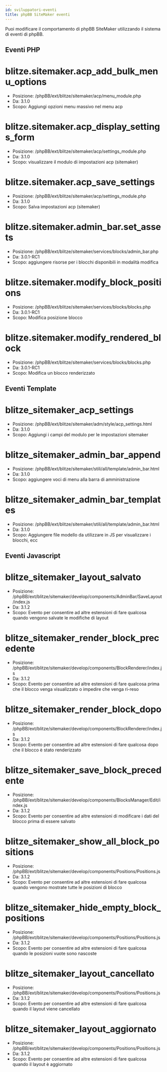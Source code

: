 ```yaml
---
id: sviluppatori-eventi
title: phpBB SiteMaker eventi
---
```


Puoi modificare il comportamento di phpBB SiteMaker utilizzando il sistema di eventi di phpBB.

## Eventi PHP

# blitze.sitemaker.acp_add_bulk_menu_options

* Posizione: /phpBB/ext/blitze/sitemaker/acp/menu_module.php
* Da: 3.1.0
* Scopo: Aggiungi opzioni menu massivo nel menu acp

# blitze.sitemaker.acp_display_settings_form

* Posizione: /phpBB/ext/blitze/sitemaker/acp/settings_module.php
* Da: 3.1.0
* Scopo: visualizzare il modulo di impostazioni acp (sitemaker)

# blitze.sitemaker.acp_save_settings

* Posizione: /phpBB/ext/blitze/sitemaker/acp/settings_module.php
* Da: 3.1.0
* Scopo: Salva impostazioni acp (sitemaker)

# blitze.sitemaker.admin_bar.set_assets

* Posizione: /phpBB/ext/blitze/sitemaker/services/blocks/admin_bar.php
* Da: 3.0.1-RC1
* Scopo: aggiungere risorse per i blocchi disponibili in modalità modifica

# blitze.sitemaker.modify_block_positions

* Posizione: /phpBB/ext/blitze/sitemaker/services/blocks/blocks.php
* Da: 3.0.1-RC1
* Scopo: Modifica posizione blocco

# blitze.sitemaker.modify_rendered_block

* Posizione: /phpBB/ext/blitze/sitemaker/services/blocks/blocks.php
* Da: 3.0.1-RC1
* Scopo: Modifica un blocco renderizzato

## Eventi Template

# blitze_sitemaker_acp_settings

* Posizione: /phpBB/ext/blitze/sitemaker/adm/style/acp_settings.html
* Da: 3.1.0
* Scopo: Aggiungi i campi del modulo per le impostazioni sitemaker

# blitze_sitemaker_admin_bar_append

* Posizione: /phpBB/ext/blitze/sitemaker/stili/all/template/admin_bar.html
* Da: 3.1.0
* Scopo: aggiungere voci di menu alla barra di amministrazione

# blitze_sitemaker_admin_bar_templates

* Posizione: /phpBB/ext/blitze/sitemaker/stili/all/template/admin_bar.html
* Da: 3.1.0
* Scopo: Aggiungere file modello da utilizzare in JS per visualizzare i blocchi, ecc

## Eventi Javascript

# blitze_sitemaker_layout_salvato

* Posizione: /phpBB/ext/blitze/sitemaker/develop/components/AdminBar/SaveLayout/index.js
* Da: 3.1.2
* Scopo: Evento per consentire ad altre estensioni di fare qualcosa quando vengono salvate le modifiche di layout

# blitze_sitemaker_render_block_precedente

* Posizione: /phpBB/ext/blitze/sitemaker/develop/components/BlockRenderer/index.js
* Da: 3.1.2
* Scopo: Evento per consentire ad altre estensioni di fare qualcosa prima che il blocco venga visualizzato o impedire che venga ri-reso

# blitze_sitemaker_render_block_dopo

* Posizione: /phpBB/ext/blitze/sitemaker/develop/components/BlockRenderer/index.js
* Da: 3.1.2
* Scopo: Evento per consentire ad altre estensioni di fare qualcosa dopo che il blocco è stato renderizzato

# blitze_sitemaker_save_block_precedente

* Posizione: /phpBB/ext/blitze/sitemaker/develop/components/BlocksManager/Edit/index.js
* Da: 3.1.2
* Scopo: Evento per consentire ad altre estensioni di modificare i dati del blocco prima di essere salvato

# blitze_sitemaker_show_all_block_positions

* Posizione: /phpBB/ext/blitze/sitemaker/develop/components/Positions/Positions.js
* Da: 3.1.2
* Scopo: Evento per consentire ad altre estensioni di fare qualcosa quando vengono mostrate tutte le posizioni di blocco

# blitze_sitemaker_hide_empty_block_positions

* Posizione: /phpBB/ext/blitze/sitemaker/develop/components/Positions/Positions.js
* Da: 3.1.2
* Scopo: Evento per consentire ad altre estensioni di fare qualcosa quando le posizioni vuote sono nascoste

# blitze_sitemaker_layout_cancellato

* Posizione: /phpBB/ext/blitze/sitemaker/develop/components/Positions/Positions.js
* Da: 3.1.2
* Scopo: Evento per consentire ad altre estensioni di fare qualcosa quando il layout viene cancellato

# blitze_sitemaker_layout_aggiornato

* Posizione: /phpBB/ext/blitze/sitemaker/develop/components/Positions/Positions.js
* Da: 3.1.2
* Scopo: Evento per consentire ad altre estensioni di fare qualcosa quando il layout è aggiornato